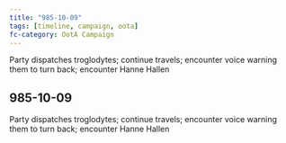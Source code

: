 ```yaml
---
title: "985-10-09"
tags: [timeline, campaign, oota]
fc-category: OotA Campaign
---
```

<span class='ob-timelines'
	data-date='985-10-09-00'
	data-title='Campaign: NAGA Adventures'
	data-class='orange'> Party dispatches troglodytes; continue travels; encounter voice warning them to turn back; encounter Hanne Hallen </span>
## 985-10-09
Party dispatches troglodytes; continue travels; encounter voice warning them to turn back; encounter Hanne Hallen
